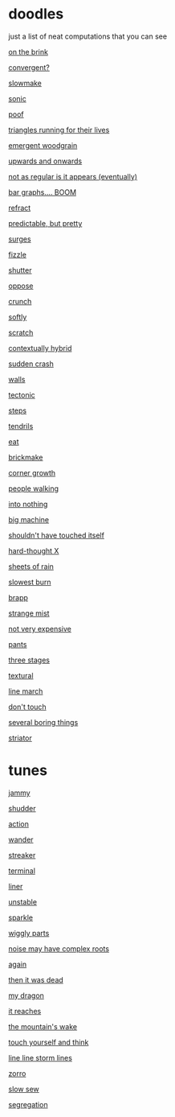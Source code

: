 doodles
=======

just a list of neat computations that you can see

[on the brink](http://maximecb.github.io/Turing-Drawings/#2,5,1,3,1,1,1,2,1,3,0,1,2,0,0,3,1,1,1,3,1,4,0,0,4,3,1,4,3,0,4,0)

[convergent?](http://maximecb.github.io/Turing-Drawings/#2,5,1,2,2,1,4,1,1,3,1,1,4,0,1,2,1,0,3,0,0,4,1,0,4,1,1,4,2,0,2,2)

[slowmake](http://maximecb.github.io/Turing-Drawings/#2,5,1,4,3,1,1,1,1,4,3,1,3,0,1,4,3,1,1,3,1,3,1,1,2,0,1,2,0,1,4,0)

[sonic](http://maximecb.github.io/Turing-Drawings/#2,5,0,1,1,0,2,3,1,2,3,1,4,2,1,2,3,1,3,2,1,3,3,1,4,2,0,3,1,0,1,0)

[poof](http://maximecb.github.io/Turing-Drawings/#4,3,3,1,2,0,2,1,3,2,2,0,1,2,3,2,1,2,1,2,3,2,1,0,1,2,0,1,1,2,1,1,3,2,3,2,1,1)

[triangles running for their lives](http://maximecb.github.io/Turing-Drawings/#4,3,1,1,3,0,2,1,1,2,3,2,2,1,2,1,2,3,2,0,3,1,0,2,2,3,1,2,3,0,2,3,2,1,0,2,1,2)

[emergent woodgrain](http://maximecb.github.io/Turing-Drawings/#4,3,3,1,0,0,1,0,0,1,0,2,2,2,3,2,0,0,1,0,2,1,3,0,2,2,0,2,1,0,1,3,2,1,3,3,1,1)

[upwards and onwards](http://maximecb.github.io/Turing-Drawings/#4,3,3,1,3,0,1,2,2,1,3,0,1,0,3,1,1,0,2,2,2,2,2,0,2,2,0,1,0,0,1,0,1,1,2,1,2,0)

[not as regular is it appears (eventually)](http://maximecb.github.io/Turing-Drawings/#4,3,2,2,2,0,1,3,0,1,2,2,2,2,0,1,2,1,1,0,0,2,2,1,2,0,3,2,3,3,1,2,2,1,0,1,1,0)

[bar graphs.... BOOM](http://maximecb.github.io/Turing-Drawings/#4,3,2,1,2,0,2,3,3,1,1,1,2,1,0,2,3,1,2,1,2,2,0,3,2,3,1,1,0,1,1,2,1,2,0,1,2,0)

[refract](http://maximecb.github.io/Turing-Drawings/#4,3,1,2,0,2,1,2,0,1,3,2,1,2,2,2,1,2,2,2,2,1,1,3,1,0,3,2,2,3,1,1,0,1,2,2,2,0)

[predictable, but pretty](http://maximecb.github.io/Turing-Drawings/#4,3,2,1,2,3,1,0,1,1,0,0,2,3,0,1,0,1,2,3,2,2,3,2,2,1,3,1,1,2,1,1,1,2,3,3,1,1)

[surges](http://maximecb.github.io/Turing-Drawings/#4,3,0,2,0,3,2,1,2,2,2,0,2,2,1,1,3,3,1,1,2,2,0,2,2,1,1,2,0,3,2,2,0,1,3,3,1,3)

[fizzle](http://maximecb.github.io/Turing-Drawings/#9,3,4,2,2,4,2,3,7,1,3,7,2,1,5,1,1,6,2,0,4,2,3,3,1,3,6,2,2,3,2,1,1,2,0,4,1,2,1,1,1,2,1,0,8,2,3,3,2,2,5,2,0,3,1,0,7,1,3,5,2,1,1,2,2,0,1,3,8,1,2,2,2,1,4,1,2,5,2,2,1,1,1)

[shutter](http://maximecb.github.io/Turing-Drawings/#9,3,4,1,1,2,1,3,7,2,3,5,1,3,5,2,3,7,1,1,4,1,3,6,1,3,5,1,1,1,1,0,3,1,2,6,1,0,6,1,2,2,1,2,5,1,1,6,1,1,4,1,0,7,2,2,3,2,1,4,2,2,8,1,1,5,2,1,0,2,1,8,1,0,7,1,0,7,1,0,4,1,3)

[oppose](http://maximecb.github.io/Turing-Drawings/#2,5,0,3,3,0,2,2,0,3,3,1,1,3,1,4,0,0,3,1,0,2,3,0,2,0,0,1,2,0,2,0)

[crunch](http://maximecb.github.io/Turing-Drawings/#2,5,1,2,1,0,3,0,1,4,0,1,3,1,0,2,1,1,3,1,0,4,0,0,4,2,1,3,0,1,2,0)

[softly](http://maximecb.github.io/Turing-Drawings/#5,5,2,2,1,0,1,2,3,2,2,2,4,1,2,3,1,1,2,3,1,3,1,0,3,2,3,1,0,2,2,3,0,2,3,1,1,2,3,4,0,1,2,2,1,2,3,4,3,0,3,1,2,1,2,0,4,1,2,2,3,2,3,2,0,2,3,2,4,2,1,2,2,0,2,4,3)

[scratch](http://maximecb.github.io/Turing-Drawings/#5,5,3,4,1,1,1,3,1,3,0,0,3,1,2,3,0,4,3,0,3,2,1,3,2,2,0,4,3,3,4,1,2,2,2,4,4,1,2,2,1,2,4,0,1,3,1,1,2,2,1,4,0,2,1,3,0,3,0,1,1,0,2,2,3,0,4,3,4,2,1,1,1,2,1,1,0)

[contextually hybrid](http://maximecb.github.io/Turing-Drawings/#5,5,2,2,1,3,1,2,3,1,0,3,4,2,1,2,0,2,1,0,4,3,0,1,4,3,3,4,3,4,1,1,2,2,0,3,3,3,2,2,1,2,2,2,0,3,2,2,2,3,0,2,2,0,4,2,0,2,1,1,4,1,4,3,0,4,3,1,2,3,3,0,4,0,3,2,3)

[sudden crash](http://maximecb.github.io/Turing-Drawings/#5,3,2,2,2,1,2,2,0,1,3,3,2,3,3,2,0,0,2,1,2,2,3,1,2,0,3,2,3,0,1,0,3,2,2,0,1,3,4,2,3,4,2,3,4,1,2)

[walls](http://maximecb.github.io/Turing-Drawings/#5,3,0,2,3,0,1,3,0,1,1,2,2,2,0,1,1,4,1,3,3,2,2,3,2,1,2,1,2,0,2,2,1,2,2,4,1,2,0,2,3,0,1,3,1,1,3)

[tectonic](http://maximecb.github.io/Turing-Drawings/#5,3,2,1,0,0,1,2,3,1,1,3,1,1,1,2,3,0,2,2,4,2,1,3,1,1,1,1,3,2,1,2,3,2,3,1,2,0,1,2,0,2,1,0,0,1,3)

[steps](http://maximecb.github.io/Turing-Drawings/#5,3,4,1,2,4,1,2,1,2,3,3,2,3,4,2,2,2,2,3,4,1,0,3,1,0,2,1,3,2,2,1,4,2,2,3,1,1,4,2,3,3,2,2,4,1,3)

[tendrils](http://maximecb.github.io/Turing-Drawings/#5,3,4,2,1,0,1,2,2,1,0,0,2,1,0,1,3,2,1,3,2,1,3,3,2,3,2,1,3,3,2,3,0,2,2,3,1,0,4,2,1,0,1,2,3,2,2)

[eat](http://maximecb.github.io/Turing-Drawings/#5,3,3,2,3,4,1,3,4,1,0,0,1,0,2,2,3,3,2,2,4,1,0,3,2,2,4,1,0,2,1,1,2,2,2,0,1,1,3,1,1,2,1,0,2,1,1)

[brickmake](http://maximecb.github.io/Turing-Drawings/#5,3,0,2,0,4,1,2,4,2,3,2,1,3,0,1,1,2,1,0,3,1,2,1,2,0,2,1,3,0,1,3,4,1,3,4,1,1,3,1,1,1,1,3,0,1,3)

[corner growth](http://maximecb.github.io/Turing-Drawings/#5,3,0,1,3,0,2,2,0,1,3,0,1,0,2,2,3,2,2,2,4,1,3,0,1,3,2,1,2,1,2,1,1,2,3,0,2,3,1,2,3,1,2,0,1,1,0)

[people walking](http://maximecb.github.io/Turing-Drawings/#5,3,2,2,0,3,2,1,4,2,3,0,2,0,2,1,2,2,1,1,4,2,3,2,1,2,2,2,1,4,2,0,2,1,0,1,2,3,3,1,2,3,2,0,1,1,0)

[into nothing](http://maximecb.github.io/Turing-Drawings/#5,3,1,1,1,2,2,1,0,2,3,0,1,2,3,1,0,0,2,1,4,2,0,3,1,2,3,2,0,3,1,2,2,2,1,1,1,1,3,1,2,1,1,1,4,2,1)

[big machine](http://maximecb.github.io/Turing-Drawings/#5,3,2,2,2,0,2,2,0,1,0,2,1,1,2,2,2,4,1,0,1,1,3,3,2,0,1,2,0,1,2,3,2,1,3,4,2,2,4,1,3,2,1,1,2,2,1)

[shouldn't have touched itself](http://maximecb.github.io/Turing-Drawings/#8,3,6,1,0,3,1,0,6,1,0,0,1,3,4,1,1,2,2,1,7,2,1,3,1,2,2,1,2,2,2,2,1,2,3,2,1,0,7,2,2,0,1,1,3,2,0,1,1,3,0,1,2,0,1,3,0,2,0,1,1,0,6,2,3,7,1,2,3,1,2,5,2,0)

[hard-thought X](http://maximecb.github.io/Turing-Drawings/#8,3,1,1,0,4,1,2,7,1,1,4,2,1,1,1,2,7,2,2,4,2,3,5,2,0,5,2,0,4,1,2,2,1,3,7,2,0,1,2,0,2,2,0,2,1,3,1,2,2,6,1,0,2,2,2,0,1,3,0,2,1,3,1,2,5,2,1,7,1,0,6,2,0)

[sheets of rain](http://maximecb.github.io/Turing-Drawings/#8,3,0,2,2,7,2,1,6,2,3,4,1,0,6,1,2,5,2,0,2,1,0,5,1,1,4,1,3,6,1,0,0,1,0,5,2,1,0,2,0,6,1,3,7,2,0,0,2,1,7,1,0,7,1,1,0,2,3,2,2,1,5,2,3,2,1,0,6,2,1,0,2,1)

[slowest burn](http://maximecb.github.io/Turing-Drawings/#8,3,4,2,2,1,1,2,4,1,1,2,1,2,3,1,3,6,2,3,0,1,1,0,2,0,5,1,2,6,1,3,0,1,0,7,1,2,3,2,2,6,2,0,4,1,1,2,1,3,7,2,2,0,2,0,0,2,1,5,2,3,6,1,1,5,2,3,6,2,3,3,1,3)

[brapp](http://maximecb.github.io/Turing-Drawings/#5,3,4,2,0,4,2,0,0,2,3,1,2,2,0,2,1,0,1,0,3,1,3,2,1,0,0,2,3,3,2,2,4,1,0,4,2,2,0,2,3,4,2,0,2,2,3)

[strange mist](http://maximecb.github.io/Turing-Drawings/#5,3,2,1,0,2,2,3,3,1,0,2,1,3,1,2,3,0,2,0,2,1,1,0,2,3,2,1,2,2,1,3,3,2,3,2,1,2,3,1,1,3,2,3,4,2,3)

[not very expensive](http://maximecb.github.io/Turing-Drawings/#5,3,4,2,1,3,1,1,1,2,1,3,2,3,3,2,1,1,2,2,3,1,3,1,1,1,3,2,2,0,2,3,2,1,0,1,1,3,1,2,1,2,2,1,3,2,3)

[pants](http://maximecb.github.io/Turing-Drawings/#5,3,1,2,2,3,1,1,3,1,0,4,2,0,1,2,1,1,2,2,1,2,2,3,1,3,1,2,1,0,1,3,0,1,3,3,1,0,2,2,2,2,1,1,0,2,3)

[three stages](http://maximecb.github.io/Turing-Drawings/#5,3,3,2,0,4,1,3,0,1,0,1,1,3,2,1,1,4,1,1,3,1,3,1,2,1,2,1,0,2,2,2,0,2,3,1,2,3,2,1,0,1,1,2,4,1,2)

[textural](http://maximecb.github.io/Turing-Drawings/#5,3,1,1,0,2,2,2,4,1,1,2,2,0,2,2,2,4,2,0,2,2,1,1,1,2,0,2,0,3,1,1,3,1,3,0,2,2,0,1,1,3,2,1,2,2,2)

[line march](http://maximecb.github.io/Turing-Drawings/#5,3,2,2,2,4,2,1,2,1,0,2,2,3,4,1,0,0,2,2,0,2,2,1,1,0,2,2,3,0,1,2,1,1,0,2,2,2,0,2,1,4,1,3,2,1,3)

[don't touch](http://maximecb.github.io/Turing-Drawings/#2,10,1,6,0,1,4,0,0,2,1,1,9,3,1,6,3,1,3,1,0,8,0,1,4,0,1,2,1,0,8,0,1,8,2,1,6,0,1,4,3,1,6,1,0,1,1,0,4,2,0,4,3,1,6,0,0,4,1,0,5,3)

[several boring things](http://maximecb.github.io/Turing-Drawings/#4,3,2,1,1,1,2,2,2,1,1,1,1,1,2,2,0,1,2,2,1,1,2,3,2,1,0,2,0,3,2,0,3,1,3,3,1,3)

[striator](http://maximecb.github.io/Turing-Drawings/#4,3,3,2,3,2,2,3,3,2,0,2,2,3,2,1,3,2,2,3,3,1,2,0,2,2,2,1,1,0,2,3,1,2,3,0,1,0)

tunes
=====

[jammy](http://maximecb.github.io/Turing-Tunes/#jammy,250,7,4,114,C2,1,,C2,1,0,C2,2,,C2,2,0,C2,2,,C2,2,0,D#2,1,,D#2,1,0,D#2,2,,D#2,2,0,D#2,2,,D#2,2,0,F2,1,,F2,1,0,F2,2,,F2,2,0,F2,2,,F2,2,0,F#2,1,,F#2,1,0,F#2,2,,F#2,2,0,F#2,2,,F#2,2,0,G2,1,,G2,1,0,G2,2,,G2,2,0,G2,2,,G2,2,0,A#2,1,,A#2,1,0,A#2,2,,A#2,2,0,A#2,2,,A#2,2,0,C3,1,,C3,1,0,C3,2,,C3,2,0,C3,2,,C3,2,0,D#3,1,,D#3,1,0,D#3,2,,D#3,2,0,D#3,2,,D#3,2,0,F3,1,,F3,1,0,F3,2,,F3,2,0,F3,2,,F3,2,0,F#3,1,,F#3,1,0,F#3,2,,F#3,2,0,F#3,2,,F#3,2,0,G3,1,,G3,1,0,G3,2,,G3,2,0,G3,2,,G3,2,0,A#3,1,,A#3,1,0,A#3,2,,A#3,2,0,A#3,2,,A#3,2,0,C4,1,,C4,1,0,C4,2,,C4,2,0,C4,2,,C4,2,0,D#4,1,,D#4,1,0,D#4,2,,D#4,2,0,D#4,2,,D#4,2,0,F4,1,,F4,1,0,F4,2,,F4,2,0,F4,2,,F4,2,0,F#4,1,,F#4,1,0,F#4,2,,F#4,2,0,F#4,2,,F#4,2,0,G4,1,,G4,1,0,G4,2,,G4,2,0,G4,2,,G4,2,0,A#4,1,,A#4,1,0,A#4,2,,A#4,2,0,A#4,2,,A#4,2,0,C5,1,,C5,1,0,C5,2,,C5,2,0,C5,2,,C5,2,0,10,10,50000,4,7,107,0,1,7,4,49,1,1,2,3,24,0,1,5,4,39,0,0,3,6,64,0,0,9,7,69,0,0,1,4,53,1,0,1,2,91,0,1,7,4,2,1,0,1,6,56,1,1,9,8,99,1,0,2,1,62,1,0,8,6,36,1,1,7,0,22,1,0,0,0,51,0,0,8,0,90,0,1,8,7,83,0,0,7,2,75,0,0,6,1,11,1,0,2,6,76,1,1,6,6,2,1,1,8,0,90,0,0,7,8,93,1,0,7,6,100,0,1,8,9,9,0,1,6,8,41,1,0,4,3,15,0,1,3,2,15,1,0,4,2,95,1,0,1,7,5,0,0,8,5,73,0,0,4,3,41,0,1,1,0,65,1,1,6,0,82,1,1,6,1,26,1,0,7,4,73,1,0,9,6,93,1,1,3,8,84,0,0,0,2,0,0,1,6,3,2,1,0,2,1,64,1,0,9,5,105,1,1,5,4,86,1,1,3,9,95,1,0,0,8,71,1,1,0,8,23,0,0,3,9,79,0,1,4,1,56,1,0,2,9,100,0,0,6,7,61,1,1,5,4,30,0,0,8,8,100,1,1,3,9,99,0,1,8,4,67,0,0,1,7,93,0,1,9,8,46,0,1,7,0,66,0,1,9,6,78,1,0,9,4,52,0,1,9,9,58,0,0,6,2,71,0,0,0,4,54,0,1,1,7,98,0,0,7,5,107,0,1,2,0,80,1,0,8,4,111,0,1,7,7,65,1,1,1,3,26,1,1,7,8,99,0,1,1,0,107,0,1,3,5,90,0,0,4,3,93,1,0,0,7,72,1,0,8,9,78,1,1,9,7,92,1,1,4,2,15,0,1,0,8,79,0,1,2,1,33,1,0,0,2,34,0,0,1,4,104,0,1,6,9,86,0,0,1,3,6,0,1,4,0,89,1,1,3,7,89,0,1,3,5,91,1,0,3,1,40,0,1,4,2,40,1,1,1,7,81,1,1,2,6,77,0,1,8,4,95,1,1,2,7,37,0,1,2,0,41,1,1,5,6,67,0,1,2,1,102,1,1,2,6,3,0,1,2,4,85,1,0,7,6,110,1,1,2,4,24,0,1,3,0,49,0,1,6,9,40,1,0)


[shudder](http://maximecb.github.io/Turing-Tunes/#shudder,300,7,4,176,C2,0.5,,C2,0.5,0,C2,1,,C2,1,0,C2,2,,C2,2,0,C2,2,,C2,2,0,D2,0.5,,D2,0.5,0,D2,1,,D2,1,0,D2,2,,D2,2,0,D2,2,,D2,2,0,D#2,0.5,,D#2,0.5,0,D#2,1,,D#2,1,0,D#2,2,,D#2,2,0,D#2,2,,D#2,2,0,F2,0.5,,F2,0.5,0,F2,1,,F2,1,0,F2,2,,F2,2,0,F2,2,,F2,2,0,G2,0.5,,G2,0.5,0,G2,1,,G2,1,0,G2,2,,G2,2,0,G2,2,,G2,2,0,G#2,0.5,,G#2,0.5,0,G#2,1,,G#2,1,0,G#2,2,,G#2,2,0,G#2,2,,G#2,2,0,A#2,0.5,,A#2,0.5,0,A#2,1,,A#2,1,0,A#2,2,,A#2,2,0,A#2,2,,A#2,2,0,C3,0.5,,C3,0.5,0,C3,1,,C3,1,0,C3,2,,C3,2,0,C3,2,,C3,2,0,D3,0.5,,D3,0.5,0,D3,1,,D3,1,0,D3,2,,D3,2,0,D3,2,,D3,2,0,D#3,0.5,,D#3,0.5,0,D#3,1,,D#3,1,0,D#3,2,,D#3,2,0,D#3,2,,D#3,2,0,F3,0.5,,F3,0.5,0,F3,1,,F3,1,0,F3,2,,F3,2,0,F3,2,,F3,2,0,G3,0.5,,G3,0.5,0,G3,1,,G3,1,0,G3,2,,G3,2,0,G3,2,,G3,2,0,G#3,0.5,,G#3,0.5,0,G#3,1,,G#3,1,0,G#3,2,,G#3,2,0,G#3,2,,G#3,2,0,A#3,0.5,,A#3,0.5,0,A#3,1,,A#3,1,0,A#3,2,,A#3,2,0,A#3,2,,A#3,2,0,C4,0.5,,C4,0.5,0,C4,1,,C4,1,0,C4,2,,C4,2,0,C4,2,,C4,2,0,D4,0.5,,D4,0.5,0,D4,1,,D4,1,0,D4,2,,D4,2,0,D4,2,,D4,2,0,D#4,0.5,,D#4,0.5,0,D#4,1,,D#4,1,0,D#4,2,,D#4,2,0,D#4,2,,D#4,2,0,F4,0.5,,F4,0.5,0,F4,1,,F4,1,0,F4,2,,F4,2,0,F4,2,,F4,2,0,G4,0.5,,G4,0.5,0,G4,1,,G4,1,0,G4,2,,G4,2,0,G4,2,,G4,2,0,G#4,0.5,,G#4,0.5,0,G#4,1,,G#4,1,0,G#4,2,,G#4,2,0,G#4,2,,G#4,2,0,A#4,0.5,,A#4,0.5,0,A#4,1,,A#4,1,0,A#4,2,,A#4,2,0,A#4,2,,A#4,2,0,C5,0.5,,C5,0.5,0,C5,1,,C5,1,0,C5,2,,C5,2,0,C5,2,,C5,2,0,10,10,50000,4,9,16,1,1,7,6,17,0,1,9,7,77,0,0,2,4,56,1,1,5,4,79,1,0,8,5,99,0,0,3,6,26,1,1,7,9,106,1,0,9,9,159,0,0,6,1,137,0,0,4,0,17,0,1,3,6,44,0,1,6,8,82,1,1,1,2,114,0,0,6,5,145,0,0,6,7,70,0,0,5,3,3,0,1,9,5,166,1,0,7,9,94,1,0,2,1,57,1,0,8,3,22,0,1,7,2,11,1,0,1,7,94,1,0,4,6,30,1,0,0,9,9,0,1,8,3,174,0,1,8,3,57,1,0,6,7,110,0,0,8,2,84,1,0,0,5,51,0,0,0,8,165,0,0,9,2,113,0,1,9,9,144,0,1,1,3,40,1,1,5,2,174,0,0,9,8,9,1,0,5,6,24,0,1,2,2,30,0,1,4,6,161,1,1,1,4,65,1,1,0,7,159,1,1,2,0,78,0,0,2,3,53,1,1,3,0,59,0,0,1,2,160,1,0,0,4,83,0,1,0,4,15,1,0,8,0,110,1,1,1,0,142,0,0,9,2,97,1,1,9,3,4,0,0,5,0,44,0,0,6,9,103,0,0,4,7,139,1,1,6,6,157,1,0,7,8,24,0,1,3,4,37,0,0,0,2,97,0,0,7,3,97,1,1,8,4,138,0,0,7,5,81,1,1,7,7,106,0,0,4,7,129,0,1,2,5,10,1,1,5,6,175,0,0,9,5,0,0,0,2,7,93,0,1,7,4,34,1,0,0,1,22,0,1,7,9,166,1,1,3,9,90,0,0,5,3,77,0,1,6,2,148,0,0,2,6,19,1,1,5,0,155,1,1,2,3,102,0,0,2,3,43,1,0,2,4,154,1,1,3,5,56,0,0,8,7,173,1,0,8,4,99,1,1,5,9,169,0,1,3,8,133,1,1,4,7,148,0,1,3,0,114,1,1,7,4,104,1,1,3,0,40,0,1,9,6,10,1,0,2,9,20,1,0,1,3,160,0,0,5,1,155,0,1,0,3,61,0,1,3,7,158,1,1,9,4,173,1,0,2,5,88,0,1,4,1,87,1,1,5,6,24,0,1,9,3,141,0,0,3,4,49,1,1,7,9,109,0,1)

[action](http://maximecb.github.io/Turing-Tunes/#action,400,7,4,88,C2,2,,C2,2,0,C2,2,,C2,2,0,D2,2,,D2,2,0,D2,2,,D2,2,0,D#2,2,,D#2,2,0,D#2,2,,D#2,2,0,F2,2,,F2,2,0,F2,2,,F2,2,0,G2,2,,G2,2,0,G2,2,,G2,2,0,G#2,2,,G#2,2,0,G#2,2,,G#2,2,0,A#2,2,,A#2,2,0,A#2,2,,A#2,2,0,C3,2,,C3,2,0,C3,2,,C3,2,0,D3,2,,D3,2,0,D3,2,,D3,2,0,D#3,2,,D#3,2,0,D#3,2,,D#3,2,0,F3,2,,F3,2,0,F3,2,,F3,2,0,G3,2,,G3,2,0,G3,2,,G3,2,0,G#3,2,,G#3,2,0,G#3,2,,G#3,2,0,A#3,2,,A#3,2,0,A#3,2,,A#3,2,0,C4,2,,C4,2,0,C4,2,,C4,2,0,D4,2,,D4,2,0,D4,2,,D4,2,0,D#4,2,,D#4,2,0,D#4,2,,D#4,2,0,F4,2,,F4,2,0,F4,2,,F4,2,0,G4,2,,G4,2,0,G4,2,,G4,2,0,G#4,2,,G#4,2,0,G#4,2,,G#4,2,0,A#4,2,,A#4,2,0,A#4,2,,A#4,2,0,C5,2,,C5,2,0,C5,2,,C5,2,0,8,24,50000,7,18,60,0,1,4,13,51,0,0,1,6,36,1,1,7,23,3,1,0,2,0,5,0,1,1,7,24,1,0,7,7,0,0,1,3,2,40,0,0,4,18,82,1,1,6,2,74,1,1,3,2,67,0,1,2,16,37,0,0,2,21,18,0,0,7,9,44,0,1,7,19,54,0,0,0,0,37,1,1,3,2,30,0,1,7,11,28,1,1,0,15,63,0,0,3,15,81,1,1,5,21,72,1,0,3,23,47,1,1,7,3,49,1,0,0,15,78,0,0,3,2,30,0,1,4,8,81,0,0,7,18,8,0,0,3,6,1,0,0,4,6,23,0,0,4,20,87,0,0,1,3,57,0,1,7,19,51,0,1,0,22,40,1,1,2,22,40,1,0,0,3,59,0,0,4,0,64,1,0,2,20,54,1,0,5,20,73,0,1,5,12,32,0,1,1,1,57,0,1,5,20,59,1,1,6,18,21,0,0,3,17,45,0,0,0,1,0,1,0,4,4,5,0,1,1,0,54,0,0,6,15,47,0,0,4,16,61,0,1,3,1,77,1,0,5,1,60,1,0,2,5,50,0,0,1,0,79,0,1,5,5,27,1,0,3,20,18,1,0,2,19,22,0,1,6,20,42,1,1,3,1,87,0,1,4,9,55,0,0,6,16,39,1,0,7,6,13,0,0,0,0,18,0,1,2,17,6,0,1,1,21,51,0,0,4,15,39,0,1,3,23,19,0,1,6,12,85,0,0,0,21,4,0,0,0,11,79,1,1,1,11,28,0,0,2,11,12,0,1,6,11,21,1,1,5,6,28,1,1,5,12,64,1,1,3,11,22,0,0,4,12,21,0,0,5,7,49,1,1,3,13,81,0,1,3,3,67,0,0,7,11,19,1,0,6,3,1,0,0,5,19,83,1,0,3,17,35,1,1,1,5,16,1,1,5,7,56,0,0,6,8,9,1,1,2,3,13,0,0,3,22,27,1,0,7,18,55,1,0,0,5,69,0,1,7,9,50,1,0,1,7,21,1,1,1,22,21,1,1,4,5,16,0,1,0,14,14,0,1,2,20,79,0,0,2,11,68,0,0,0,10,54,0,1,1,22,71,0,0,3,3,52,0,0,6,2,3,1,0,4,5,20,0,0,4,1,50,0,1,4,1,66,1,1,7,20,42,0,0,7,5,37,0,1,5,3,17,0,0,0,7,10,1,0,4,11,4,0,0,6,20,66,0,1,7,23,17,1,0,0,8,37,0,1,3,12,23,1,0,2,4,74,1,1,1,11,61,0,0,7,6,17,0,0,3,10,37,1,0,1,3,38,0,1,5,8,28,1,1,1,13,49,1,1,1,12,30,0,1,2,0,11,0,0,7,9,53,0,0,6,11,58,0,0,5,22,40,0,0,6,10,84,1,0,6,9,78,0,1,7,17,3,1,0,5,23,72,0,0,1,4,77,1,1,5,11,18,0,0,7,4,50,1,0,7,3,29,0,0,7,22,0,1,1,6,18,42,1,0,1,12,69,1,0,3,13,38,1,1,3,19,16,0,0,2,20,74,0,1,6,6,31,0,0,0,11,53,0,1,7,21,85,1,0,7,4,83,1,1,4,6,87,1,0,0,11,81,1,0,5,2,17,1,1,5,18,77,1,0,1,22,24,1,1,0,9,41,0,0,0,14,27,1,1,4,12,77,1,1,2,0,37,0,1,5,16,45,1,1,3,1,43,0,1,0,4,55,0,0,3,7,44,0,1,3,9,48,1,0,3,11,69,1,0,3,1,41,0,0,6,3,57,1,0,1,8,47,1,1,7,8,35,0,0,3,5,25,1,0,5,11,80,0,0,2,18,42,0,1,0,2,20,0,1,6,7,11,1,0,5,23,47,0,0,5,3,66,0,1,4,0,38,1,0,0,3,34,1,0,1,18,72,0,0,2,4,3,0,0,4,6,36,0,1,4,11,35,1,0,6,2,36,1,0,4,6,34,0,0,2,13,75,0,1,1,21,44,0,0,4,2,56,0,1,5,18,69,0,1,2,4,5,0,0,7,15,50,1,0,7,17,41,1,1,0,16,51,1,1,2,18,51,1,1,3,3,6,0,0,5,15,10,1,1,7,16,59,0,0,7,23,74,0,0,5,4,76,1,1,3,9,67,0,0,6,13,2,0,0)

[wander](http://maximecb.github.io/Turing-Tunes/#wander,400,10,4,64,C2,2,,C2,2,0,C2,2,,C2,2,0,D#2,2,,D#2,2,0,D#2,2,,D#2,2,0,F2,2,,F2,2,0,F2,2,,F2,2,0,G2,2,,G2,2,0,G2,2,,G2,2,0,A#2,2,,A#2,2,0,A#2,2,,A#2,2,0,C3,2,,C3,2,0,C3,2,,C3,2,0,D#3,2,,D#3,2,0,D#3,2,,D#3,2,0,F3,2,,F3,2,0,F3,2,,F3,2,0,G3,2,,G3,2,0,G3,2,,G3,2,0,A#3,2,,A#3,2,0,A#3,2,,A#3,2,0,C4,2,,C4,2,0,C4,2,,C4,2,0,D#4,2,,D#4,2,0,D#4,2,,D#4,2,0,F4,2,,F4,2,0,F4,2,,F4,2,0,G4,2,,G4,2,0,G4,2,,G4,2,0,A#4,2,,A#4,2,0,A#4,2,,A#4,2,0,C5,2,,C5,2,0,C5,2,,C5,2,0,10,11,50000,4,5,16,0,1,1,2,43,1,1,2,1,51,0,1,2,5,31,0,1,2,9,1,1,1,0,9,16,1,0,5,0,12,1,1,1,5,31,0,0,1,10,4,1,1,0,8,20,0,1,8,6,60,1,0,9,7,63,1,0,1,5,41,0,0,5,3,58,0,1,2,0,14,1,0,8,0,58,1,0,6,8,36,0,1,6,3,48,1,1,2,3,25,0,0,2,2,14,0,1,6,7,38,0,1,9,2,62,1,1,1,1,19,0,0,7,3,11,1,0,1,5,0,0,1,0,2,30,1,0,2,0,33,0,1,4,9,14,1,0,9,9,4,1,1,5,6,18,1,0,0,9,15,0,1,9,3,10,0,1,9,9,37,1,1,7,9,44,1,0,2,3,20,0,0,6,1,23,1,1,0,8,39,1,1,1,3,20,1,1,7,10,7,0,0,5,6,46,1,1,0,5,5,1,0,8,0,49,1,0,7,6,3,0,1,7,7,57,0,0,3,1,46,0,1,0,3,53,0,0,9,1,52,0,0,7,10,54,0,1,6,3,36,1,1,7,2,18,1,1,1,4,42,1,0,1,2,17,0,0,8,1,55,0,1,2,10,57,1,1,8,3,5,0,0,3,2,20,1,1,0,9,59,1,0,2,10,9,1,0,6,6,15,1,1,3,5,26,1,1,5,4,0,0,1,2,9,48,0,1,6,1,9,0,1,1,5,51,1,0,4,2,45,1,0,1,6,56,1,0,1,10,62,0,0,0,6,46,1,0,4,7,49,1,1,2,9,21,0,0,9,2,55,1,0,8,3,12,1,1,5,9,45,0,0,5,8,2,0,0,8,6,15,0,1,9,4,30,1,0,6,7,60,0,1,0,5,27,0,1,9,0,20,1,0,1,5,40,1,1,0,0,6,0,1,1,1,10,1,0,3,5,42,0,1,7,1,39,0,1,1,2,34,1,0,2,8,18,0,0,4,9,6,0,0,0,0,39,1,1,4,5,41,0,1,2,0,5,1,0,7,2,35,0,0,4,10,59,0,0,6,9,36,0,1,2,2,59,0,0,2,5,5,1,0,6,3,28,1,0,7,4,45,0,0,1,5,57,1,0,4,3,52,0,0,6,3,34,0,0,6,9,4,1,0,5,2,60,1,0,8,7,1,1,0,0,7,6,1,0,3,2,49,1,0,8,5,30,0,0,7,1,30,1,1,0,8,27,1,1,3,6,41,0,1,6,8,34,0,1)


[streaker](http://maximecb.github.io/Turing-Drawings/#4,5,1,1,0,3,2,1,2,3,3,3,2,0,3,2,2,3,1,2,3,2,3,1,3,0,0,3,1,0,3,3,1,4,1,3,1,1,1,2,3,0,3,3,3,3,0,1,2,1,2,3,0,3,4,3,3,1,1,0,3,2)

[terminal](http://maximecb.github.io/Turing-Drawings/#4,5,0,4,1,3,3,2,3,4,0,2,1,1,2,1,1,3,4,3,3,4,2,1,1,2,2,2,0,2,3,1,1,3,2,2,4,3,3,2,1,1,4,2,1,1,1,0,3,2,1,1,3,1,1,2,0,2,0,2,2,1)

[liner](http://maximecb.github.io/Turing-Drawings/#4,5,0,1,2,3,4,2,1,3,0,2,2,1,1,1,1,1,1,0,1,3,0,1,1,0,3,3,1,1,3,3,3,4,3,3,1,1,2,3,0,2,4,2,2,3,1,2,2,2,2,1,3,1,1,2,2,1,0,0,3,2)

[unstable](http://maximecb.github.io/Turing-Drawings/#4,5,3,2,1,0,1,0,2,4,2,1,2,2,3,3,0,0,4,2,3,2,1,0,4,1,3,4,2,2,4,2,0,1,3,1,1,1,0,3,0,3,1,0,3,4,1,1,1,0,3,1,2,1,4,3,3,2,3,1,4,0)

[sparkle](http://maximecb.github.io/Turing-Drawings/#3,6,0,4,3,0,3,2,1,4,1,0,2,3,0,4,2,0,4,0,0,3,1,2,4,1,0,5,2,2,5,2,0,3,2,1,1,3,1,1,2,1,1,0,1,4,1,2,3,0,1,3,3,1,3,1)

[wiggly parts](http://maximecb.github.io/Turing-Drawings/#3,7,1,3,0,0,5,0,1,2,2,0,3,3,1,3,3,0,4,0,1,2,1,1,5,0,2,3,1,1,6,2,2,1,1,1,4,3,0,3,2,2,4,1,0,4,0,0,2,3,0,5,1,1,4,3,2,4,0,1,5,2,1,5,2)

[noise may have complex roots](http://maximecb.github.io/Turing-Drawings/#2,7,1,6,3,1,1,1,0,2,0,0,4,1,0,6,2,0,2,1,0,6,2,1,5,3,0,5,3,0,2,0,1,5,2,0,3,3,0,4,2,0,3,1)

[again](http://maximecb.github.io/Turing-Drawings/#2,7,1,5,3,0,5,1,1,2,0,1,2,3,1,2,2,1,4,2,0,2,2,0,1,3,1,3,2,0,4,0,1,5,0,1,2,1,1,5,3,1,5,2)

[then it was dead](http://maximecb.github.io/Turing-Drawings/#2,7,1,3,0,0,2,3,0,6,1,1,2,1,0,2,3,1,1,0,0,1,1,0,5,3,1,3,1,1,1,2,0,5,0,0,2,0,0,4,1,0,6,0)

[my dragon](http://maximecb.github.io/Turing-Drawings/#2,7,0,3,3,0,5,2,1,5,2,1,1,0,0,5,0,0,1,2,1,6,3,0,5,2,0,6,1,1,6,3,0,4,3,1,2,1,0,6,2,1,2,3)

[it reaches](http://maximecb.github.io/Turing-Drawings/#2,7,1,2,1,1,1,1,1,6,1,0,6,3,1,3,2,0,2,3,0,6,0,0,4,1,1,4,0,0,4,3,0,3,3,0,6,0,0,3,3,0,5,3)

[the mountain's wake](http://maximecb.github.io/Turing-Drawings/#2,7,1,3,2,0,4,1,0,2,1,0,4,2,1,5,1,1,6,1,0,4,3,1,5,2,1,5,1,0,2,2,0,4,2,0,2,2,1,4,0,0,6,0)

[touch yourself and think](http://maximecb.github.io/Turing-Drawings/#2,7,0,6,2,0,3,1,1,2,1,1,4,3,0,3,2,0,2,0,1,4,3,1,4,0,1,3,0,1,3,1,0,1,2,0,6,0,1,5,3,0,1,1)

[line line storm lines](http://maximecb.github.io/Turing-Drawings/#2,7,0,4,1,0,5,0,0,1,2,0,2,3,1,6,1,1,2,3,0,2,1,1,4,2,0,2,3,0,1,0,1,4,0,1,6,2,1,5,1,0,1,0)

[zorro](http://maximecb.github.io/Turing-Drawings/#2,7,1,5,1,0,1,1,1,3,1,0,5,2,0,5,0,0,3,0,0,4,3,1,3,0,0,4,2,0,6,0,1,6,2,1,2,2,1,4,3,0,5,0)

[slow sew](http://maximecb.github.io/Turing-Drawings/#2,7,1,5,1,0,1,0,0,1,2,0,2,1,0,5,0,1,6,1,0,3,3,0,6,3,1,4,2,1,3,1,0,4,3,1,1,3,1,4,1,1,4,2)

[segregation](http://maximecb.github.io/Turing-Drawings/#4,3,1,1,1,3,1,0,3,1,1,2,2,2,3,1,3,1,1,1,2,2,2,1,2,2,3,2,2,0,2,1,2,1,1,1,1,0)

